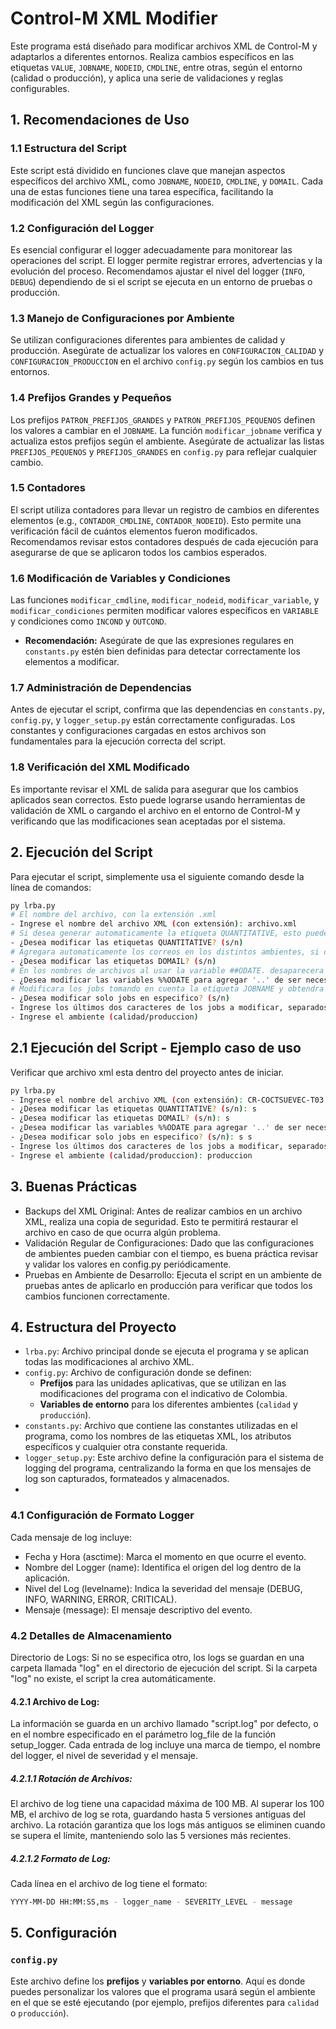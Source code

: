 # Control-M XML Modifier

Este programa está diseñado para modificar archivos XML de Control-M y adaptarlos a diferentes entornos. Realiza cambios específicos en las etiquetas `VALUE`, `JOBNAME`, `NODEID`, `CMDLINE`, entre otras, según el entorno (calidad o producción), y aplica una serie de validaciones y reglas configurables.

## 1. Recomendaciones de Uso

### 1.1 Estructura del Script

Este script está dividido en funciones clave que manejan aspectos específicos del archivo XML, como `JOBNAME`, `NODEID`, `CMDLINE`, y `DOMAIL`. Cada una de estas funciones tiene una tarea específica, facilitando la modificación del XML según las configuraciones.

### 1.2 Configuración del Logger

Es esencial configurar el logger adecuadamente para monitorear las operaciones del script. El logger permite registrar errores, advertencias y la evolución del proceso. 
Recomendamos ajustar el nivel del logger (`INFO`, `DEBUG`) dependiendo de si el script se ejecuta en un entorno de pruebas o producción.

### 1.3 Manejo de Configuraciones por Ambiente

Se utilizan configuraciones diferentes para ambientes de calidad y producción. Asegúrate de actualizar los valores en `CONFIGURACION_CALIDAD` y `CONFIGURACION_PRODUCCION` en el archivo `config.py` según los cambios en tus entornos. 

### 1.4 Prefijos Grandes y Pequeños

Los prefijos `PATRON_PREFIJOS_GRANDES` y `PATRON_PREFIJOS_PEQUENOS` definen los valores a cambiar en el `JOBNAME`. La función `modificar_jobname` verifica y actualiza estos prefijos según el ambiente. Asegúrate de actualizar las listas `PREFIJOS_PEQUENOS` y `PREFIJOS_GRANDES` en `config.py` para reflejar cualquier cambio.

### 1.5 Contadores

El script utiliza contadores para llevar un registro de cambios en diferentes elementos (e.g., `CONTADOR_CMDLINE`, `CONTADOR_NODEID`). Esto permite una verificación fácil de cuántos elementos fueron modificados. Recomendamos revisar estos contadores después de cada ejecución para asegurarse de que se aplicaron todos los cambios esperados.

### 1.6 Modificación de Variables y Condiciones

Las funciones `modificar_cmdline`, `modificar_nodeid`, `modificar_variable`, y `modificar_condiciones` permiten modificar valores específicos en `VARIABLE` y condiciones como `INCOND` y `OUTCOND`. 
- **Recomendación:** Asegúrate de que las expresiones regulares en `constants.py` estén bien definidas para detectar correctamente los elementos a modificar.

### 1.7 Administración de Dependencias

Antes de ejecutar el script, confirma que las dependencias en `constants.py`, `config.py`, y `logger_setup.py` están correctamente configuradas. Los constantes y configuraciones cargadas en estos archivos son fundamentales para la ejecución correcta del script.

### 1.8 Verificación del XML Modificado

Es importante revisar el XML de salida para asegurar que los cambios aplicados sean correctos. Esto puede lograrse usando herramientas de validación de XML o cargando el archivo en el entorno de Control-M y verificando que las modificaciones sean aceptadas por el sistema.

## 2. Ejecución del Script

Para ejecutar el script, simplemente usa el siguiente comando desde la línea de comandos:

```bash
py lrba.py
# El nombre del archivo, con la extensión .xml
- Ingrese el nombre del archivo XML (con extensión): archivo.xml
# Si desea generar automaticamente la etiqueta QUANTITATIVE, esto puede conllevar a modificar el formato.
- ¿Desea modificar las etiquetas QUANTITATIVE? (s/n)
# Agregara automaticamente los correos en los distintos ambientes, si desea puede modificar el destinatario en `config.py` tener presente que sobreescribira si selecciona afirmativamente.
- ¿Desea modificar las etiquetas DOMAIL? (s/n)
# En los nombres de archivos al usar la variable ##ODATE. desaparecera el '.', por buenas prácticas se colocan dos para evitar problemas
- ¿Desea modificar las variables %%ODATE para agregar '..' de ser necesario? (s/n)
# Modificara los jobs tomando en cuenta la etiqueta JOBNAME y obtendra los últimos dos caracteres
- ¿Desea modificar solo jobs en especifico? (s/n)
- Ingrese los últimos dos caracteres de los jobs a modificar, separados por comas (ej: 01,02,03)
- Ingrese el ambiente (calidad/produccion)
```

## 2.1 Ejecución del Script - Ejemplo caso de uso

Verificar que archivo xml esta dentro del proyecto antes de iniciar.

```bash
py lrba.py
- Ingrese el nombre del archivo XML (con extensión): CR-COCTSUEVEC-T03.xml
- ¿Desea modificar las etiquetas QUANTITATIVE? (s/n): s
- ¿Desea modificar las etiquetas DOMAIL? (s/n): s
- ¿Desea modificar las variables %%ODATE para agregar '..' de ser necesario? (s/n): s
- ¿Desea modificar solo jobs en especifico? (s/n): s s
- Ingrese los últimos dos caracteres de los jobs a modificar, separados por comas (ej: 01,02,03): 22,23
- Ingrese el ambiente (calidad/produccion): produccion
```

## 3. Buenas Prácticas

- Backups del XML Original: Antes de realizar cambios en un archivo XML, realiza una copia de seguridad. Esto te permitirá restaurar el archivo en caso de que ocurra algún problema.
- Validación Regular de Configuraciones: Dado que las configuraciones de ambientes pueden cambiar con el tiempo, es buena práctica revisar y validar los valores en config.py periódicamente.
- Pruebas en Ambiente de Desarrollo: Ejecuta el script en un ambiente de pruebas antes de aplicarlo en producción para verificar que todos los cambios funcionen correctamente.

## 4. Estructura del Proyecto

- `lrba.py`: Archivo principal donde se ejecuta el programa y se aplican todas las modificaciones al archivo XML.
- `config.py`: Archivo de configuración donde se definen:
  - **Prefijos** para las unidades aplicativas, que se utilizan en las modificaciones del programa con el indicativo de Colombia.
  - **Variables de entorno** para los diferentes ambientes (`calidad` y `producción`).
- `constants.py`: Archivo que contiene las constantes utilizadas en el programa, como los nombres de las etiquetas XML, los atributos específicos y cualquier otra constante requerida.
- `logger_setup.py`: Este archivo define la configuración para el sistema de logging del programa, centralizando la forma en que los mensajes de log son capturados, formateados y almacenados. 
- 
### 4.1 Configuración de Formato Logger

Cada mensaje de log incluye:
- Fecha y Hora (asctime): Marca el momento en que ocurre el evento.
- Nombre del Logger (name): Identifica el origen del log dentro de la aplicación.
- Nivel del Log (levelname): Indica la severidad del mensaje (DEBUG, INFO, WARNING, ERROR, CRITICAL).
- Mensaje (message): El mensaje descriptivo del evento.

### 4.2 Detalles de Almacenamiento

Directorio de Logs:
Si no se especifica otro, los logs se guardan en una carpeta llamada "log" en el directorio de ejecución del script.
Si la carpeta "log" no existe, el script la crea automáticamente.

#### 4.2.1 Archivo de Log:

La información se guarda en un archivo llamado "script.log" por defecto, o en el nombre especificado en el parámetro log_file de la función setup_logger.
Cada entrada de log incluye una marca de tiempo, el nombre del logger, el nivel de severidad y el mensaje.

##### 4.2.1.1 Rotación de Archivos:

El archivo de log tiene una capacidad máxima de 100 MB.
Al superar los 100 MB, el archivo de log se rota, guardando hasta 5 versiones antiguas del archivo. La rotación garantiza que los logs más antiguos se eliminen cuando se supera el límite, manteniendo solo las 5 versiones más recientes.

##### 4.2.1.2 Formato de Log:

Cada línea en el archivo de log tiene el formato:

```bash 
YYYY-MM-DD HH:MM:SS,ms - logger_name - SEVERITY_LEVEL - message
```

## 5. Configuración

### `config.py`

Este archivo define los **prefijos** y **variables por entorno**. Aquí es donde puedes personalizar los valores que el programa usará según el ambiente en el que se esté ejecutando (por ejemplo, prefijos diferentes para `calidad` o `producción`).
